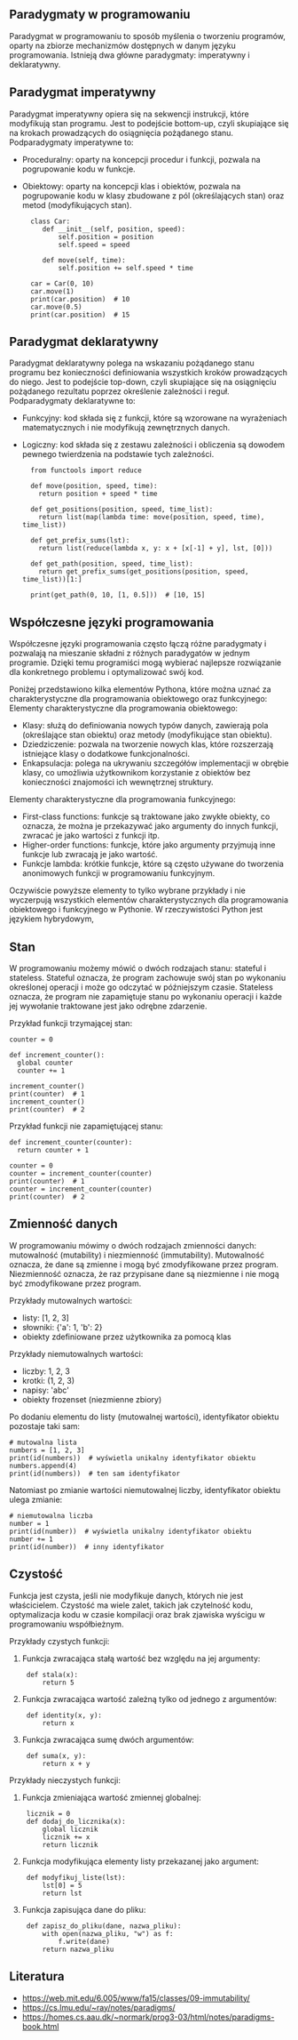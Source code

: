 ## Paradygmaty w programowaniu

Paradygmat w programowaniu to sposób myślenia o tworzeniu programów, oparty na zbiorze mechanizmów dostępnych w danym języku programowania. Istnieją dwa główne paradygmaty: imperatywny i deklaratywny.

## Paradygmat imperatywny

Paradygmat imperatywny opiera się na sekwencji instrukcji, które modyfikują stan programu. Jest to podejście bottom-up, czyli skupiające się na krokach prowadzących do osiągnięcia pożądanego stanu. Podparadygmaty imperatywne to:

* Proceduralny: oparty na koncepcji procedur i funkcji, pozwala na pogrupowanie kodu w funkcje.
* Obiektowy: oparty na koncepcji klas i obiektów, pozwala na pogrupowanie kodu w klasy zbudowane z pól (określających stan) oraz metod (modyfikujących stan).

        class Car:
           def __init__(self, position, speed):
               self.position = position
               self.speed = speed

           def move(self, time):
               self.position += self.speed * time

        car = Car(0, 10)
        car.move(1)
        print(car.position)  # 10
        car.move(0.5)
        print(car.position)  # 15


## Paradygmat deklaratywny

Paradygmat deklaratywny polega na wskazaniu pożądanego stanu programu bez konieczności definiowania wszystkich kroków prowadzących do niego. Jest to podejście top-down, czyli skupiające się na osiągnięciu pożądanego rezultatu poprzez określenie zależności i reguł. Podparadygmaty deklaratywne to:

* Funkcyjny: kod składa się z funkcji, które są wzorowane na wyrażeniach matematycznych i nie modyfikują zewnętrznych danych.
* Logiczny: kod składa się z zestawu zależności i obliczenia są dowodem pewnego twierdzenia na podstawie tych zależności.


        from functools import reduce

        def move(position, speed, time):
          return position + speed * time

        def get_positions(position, speed, time_list):
          return list(map(lambda time: move(position, speed, time), time_list))

        def get_prefix_sums(lst):
          return list(reduce(lambda x, y: x + [x[-1] + y], lst, [0]))

        def get_path(position, speed, time_list):
          return get_prefix_sums(get_positions(position, speed, time_list))[1:]

        print(get_path(0, 10, [1, 0.5]))  # [10, 15]


## Współczesne języki programowania

Współczesne języki programowania często łączą różne paradygmaty i pozwalają na mieszanie składni z różnych paradygatów w jednym programie. Dzięki temu programiści mogą wybierać najlepsze rozwiązanie dla konkretnego problemu i optymalizować swój kod.

Poniżej przedstawiono kilka elementów Pythona, które można uznać za charakterystyczne dla programowania obiektowego oraz funkcyjnego:
Elementy charakterystyczne dla programowania obiektowego:

* Klasy: służą do definiowania nowych typów danych, zawierają pola (określające stan obiektu) oraz metody (modyfikujące stan obiektu).
* Dziedziczenie: pozwala na tworzenie nowych klas, które rozszerzają istniejące klasy o dodatkowe funkcjonalności.
* Enkapsulacja: polega na ukrywaniu szczegółów implementacji w obrębie klasy, co umożliwia użytkownikom korzystanie z obiektów bez konieczności znajomości ich wewnętrznej struktury.

Elementy charakterystyczne dla programowania funkcyjnego:

* First-class functions: funkcje są traktowane jako zwykłe obiekty, co oznacza, że można je przekazywać jako argumenty do innych funkcji, zwracać je jako wartości z funkcji itp.
* Higher-order functions: funkcje, które jako argumenty przyjmują inne funkcje lub zwracają je jako wartość.
* Funkcje lambda: krótkie funkcje, które są często używane do tworzenia anonimowych funkcji w programowaniu funkcyjnym.

Oczywiście powyższe elementy to tylko wybrane przykłady i nie wyczerpują wszystkich elementów charakterystycznych dla programowania obiektowego i funkcyjnego w Pythonie. W rzeczywistości Python jest językiem hybrydowym,

## Stan

W programowaniu możemy mówić o dwóch rodzajach stanu: stateful i stateless. Stateful oznacza, że program zachowuje swój stan po wykonaniu określonej operacji i może go odczytać w późniejszym czasie. Stateless oznacza, że program nie zapamiętuje stanu po wykonaniu operacji i każde jej wywołanie traktowane jest jako odrębne zdarzenie.

Przykład funkcji trzymającej stan:

    counter = 0

    def increment_counter():
      global counter
      counter += 1

    increment_counter()
    print(counter)  # 1
    increment_counter()
    print(counter)  # 2

Przykład funkcji nie zapamiętującej stanu:

    def increment_counter(counter):
      return counter + 1

    counter = 0
    counter = increment_counter(counter)
    print(counter)  # 1
    counter = increment_counter(counter)
    print(counter)  # 2


## Zmienność danych

W programowaniu mówimy o dwóch rodzajach zmienności danych: mutowalność (mutability) i niezmienność (immutability). Mutowalność oznacza, że dane są zmienne i mogą być zmodyfikowane przez program. Niezmienność oznacza, że raz przypisane dane są niezmienne i nie mogą być zmodyfikowane przez program.

Przykłady mutowalnych wartości:

* listy: [1, 2, 3]
* słowniki: {'a': 1, 'b': 2}
* obiekty zdefiniowane przez użytkownika za pomocą klas

Przykłady niemutowalnych wartości:

* liczby: 1, 2, 3
* krotki: (1, 2, 3)
* napisy: 'abc'
* obiekty frozenset (niezmienne zbiory)

Po dodaniu elementu do listy (mutowalnej wartości), identyfikator obiektu pozostaje taki sam:

    # mutowalna lista
    numbers = [1, 2, 3]
    print(id(numbers))  # wyświetla unikalny identyfikator obiektu
    numbers.append(4)
    print(id(numbers))  # ten sam identyfikator

Natomiast po zmianie wartości niemutowalnej liczby, identyfikator obiektu ulega zmianie:

    # niemutowalna liczba
    number = 1
    print(id(number))  # wyświetla unikalny identyfikator obiektu
    number += 1
    print(id(number))  # inny identyfikator


## Czystość

Funkcja jest czysta, jeśli nie modyfikuje danych, których nie jest właścicielem. Czystość ma wiele zalet, takich jak czytelność kodu, optymalizacja kodu w czasie kompilacji oraz brak zjawiska wyścigu w programowaniu współbieżnym.

Przykłady czystych funkcji:

1. Funkcja zwracająca stałą wartość bez względu na jej argumenty:

        def stala(x):
            return 5

1. Funkcja zwracająca wartość zależną tylko od jednego z argumentów:

        def identity(x, y):
            return x

1. Funkcja zwracająca sumę dwóch argumentów:

        def suma(x, y):
            return x + y

Przykłady nieczystych funkcji:

1. Funkcja zmieniająca wartość zmiennej globalnej:

        licznik = 0
        def dodaj_do_licznika(x):
            global licznik
            licznik += x
            return licznik

2. Funkcja modyfikująca elementy listy przekazanej jako argument:

        def modyfikuj_liste(lst):
            lst[0] = 5
            return lst

3. Funkcja zapisująca dane do pliku:

        def zapisz_do_pliku(dane, nazwa_pliku):
            with open(nazwa_pliku, "w") as f:
                f.write(dane)
            return nazwa_pliku

## Literatura

* https://web.mit.edu/6.005/www/fa15/classes/09-immutability/
* https://cs.lmu.edu/~ray/notes/paradigms/
* https://homes.cs.aau.dk/~normark/prog3-03/html/notes/paradigms-book.html
